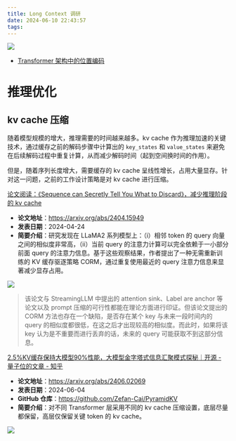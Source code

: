 ```yaml
---
title: Long Context 调研
date: 2024-06-10 22:43:57
tags:
---
```


![](https://markdown-picture-clvsit.oss-cn-hangzhou.aliyuncs.com/LLM/LongContext/Long%20Context.png)

- [Transformer 架构中的位置编码](https://clvsit.github.io/Transformer-%E6%9E%B6%E6%9E%84%E4%B8%AD%E7%9A%84%E4%BD%8D%E7%BD%AE%E7%BC%96%E7%A0%81/)

# 推理优化

## kv cache 压缩
随着模型规模的增大，推理需要的时间越来越多。kv cache 作为推理加速的关键技术，通过缓存之前的解码步骤中计算出的 `key_states` 和 `value_states` 来避免在后续解码过程中重复计算，从而减少解码时间（起到空间换时间的作用）。

但是，随着序列长度增大，需要缓存的 kv cache 呈线性增长，占用大量显存。针对这一问题，之前的工作设计策略是对 kv cache 进行压缩。



[论文阅读：《Sequence can Secretly Tell You What to Discard》，减少推理阶段的 kv cache](https://clvsit.github.io/%E8%AE%BA%E6%96%87%E9%98%85%E8%AF%BB%EF%BC%9A%E3%80%8ASequence-can-Secretly-Tell-You-What-to-Discard%E3%80%8B%EF%BC%8C%E5%87%8F%E5%B0%91%E6%8E%A8%E7%90%86%E9%98%B6%E6%AE%B5%E7%9A%84-kv-cache/)
- **论文地址**：https://arxiv.org/abs/2404.15949
- **发表日期**：2024-04-24
- **简要介绍**：研究发现在 LLaMA2 系列模型上：（i）相邻 token 的 query 向量之间的相似度非常高，（ii）当前 query 的注意力计算可以完全依赖于一小部分前面 query 的注意力信息。基于这些观察结果，作者提出了一种无需重新训练的 KV 缓存驱逐策略 CORM，通过重复使用最近的 query 注意力信息来显著减少显存占用。

![](https://markdown-picture-clvsit.oss-cn-hangzhou.aliyuncs.com/nlp/paper/Sequence%20can%20Secretly%20Tell%20You%20What%20to%20Discard/Figure%202.png)

> 该论文与 StreamingLLM 中提出的 attention sink、Label are anchor 等论文以及 prompt 压缩的可行性都能在理论方面进行印证。但该论文提出的 CORM 方法也存在一个缺陷，是否存在某个 key 与未来一段时间内的 query 的相似度都很低，在这之后才出现较高的相似度。而此时，如果将该 key 认为是不重要而进行丢弃的话，未来的 query 可能获取不到这部分信息。

[2.5%KV缓存保持大模型90%性能，大模型金字塔式信息汇聚模式探秘｜开源 - 量子位的文章 - 知乎](https://zhuanlan.zhihu.com/p/703313505)
- **论文地址**：https://arxiv.org/abs/2406.02069
- **发表日期**：2024-06-04
- **GitHub 仓库**：https://github.com/Zefan-Cai/PyramidKV
- **简要介绍**：对不同 Transformer 层采用不同的 kv cache 压缩设置，底层尽量都保留，高层仅保留关键 token 的 kv cache。

![](https://markdown-picture-clvsit.oss-cn-hangzhou.aliyuncs.com/nlp/paper/PyramidKV%20Dynamic%20KV%20Cache%20Compression%20based%20on%20Pyramidal%20Information%20Funneling/Figure%203.png)
